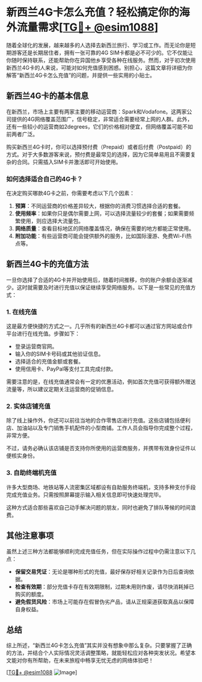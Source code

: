 # 新西兰4G卡怎么充值？轻松搞定你的海外流量需求[[TG💪+ @esim1088](https://t.me/s/esim1088)]

随着全球化的发展，越来越多的人选择去新西兰旅行、学习或工作。而无论你是短期游客还是长期居住者，拥有一张可靠的4G SIM卡都是必不可少的。它不仅能让你随时保持联系，还能帮助你在异国他乡享受各种在线服务。然而，对于初次使用新西兰4G卡的人来说，可能对如何充值感到困惑。别担心，这篇文章将详细为你解答“新西兰4G卡怎么充值”的问题，并提供一些实用的小贴士。

## 新西兰4G卡的基本信息

在新西兰，市场上主要有两家主要的移动运营商：Spark和Vodafone。这两家公司提供的4G网络覆盖范围广，信号稳定，非常适合需要经常上网的人群。此外，还有一些较小的运营商如2degrees，它们的价格相对便宜，但网络覆盖可能不如前两者广泛。

购买新西兰4G卡时，你可以选择预付费（Prepaid）或者后付费（Postpaid）的方式。对于大多数游客来说，预付费是最常见的选择，因为它简单易用且不需要复杂的合同。只需插入SIM卡并激活即可开始使用。

### 如何选择适合自己的4G卡？

在决定购买哪款4G卡之前，你需要考虑以下几个因素：

1. **预算**：不同运营商的价格差异较大，根据你的消费习惯选择合适的套餐。
2. **使用频率**：如果你只是偶尔需要上网，可以选择流量较少的套餐；如果需要频繁使用，则应选择大流量包。
3. **网络质量**：查看目标地区的网络覆盖情况，确保在需要的地方都能正常使用。
4. **附加功能**：有些运营商可能会提供额外的服务，比如国际漫游、免费Wi-Fi热点等。

## 新西兰4G卡的充值方法

一旦你选择了合适的4G卡并开始使用后，随着时间推移，你的账户余额会逐渐减少。这时就需要及时进行充值以保证继续享受网络服务。以下是一些常见的充值方式：

### 1. 在线充值

这是最方便快捷的方式之一。几乎所有的新西兰4G卡都可以通过官方网站或合作平台进行在线充值。步骤如下：

- 登录运营商官网。
- 输入你的SIM卡号码或其他验证信息。
- 选择适合的充值金额或套餐。
- 使用信用卡、PayPal等支付工具完成付款。

需要注意的是，在线充值通常会有一定的优惠活动，例如首次充值可获得额外赠送流量等，所以建议定期关注运营商的促销信息。

### 2. 实体店铺充值

除了线上操作外，你还可以前往当地的合作零售店进行充值。这些店铺包括便利店、加油站以及专门销售手机配件的小型商铺。工作人员会指导你完成整个过程，非常方便。

不过，请务必确认该店铺是否支持你所使用的运营商服务，并携带有效身份证件以便核实身份。

### 3. 自助终端机充值

许多大型商场、地铁站等人流密集区域都设有自助服务终端机，支持多种支付手段完成充值业务。只需按照屏幕提示输入相关信息即可快速处理完毕。

这种方式适合那些喜欢自己动手解决问题的朋友，同时也避免了排队等候的时间浪费。

## 其他注意事项

虽然上述三种方法都能够顺利完成充值任务，但在实际操作过程中仍需注意以下几点：

- **保留交易凭证**：无论是哪种形式的充值，最好保存好相关记录作为日后查询依据。
- **检查有效期**：部分充值卡存在有效期限制，过期未用则作废，请尽快消耗掉已购买的额度。
- **避免假货风险**：市场上可能存在假冒伪劣产品，请从正规渠道获取真品以保障自身权益。

## 总结

综上所述，“新西兰4G卡怎么充值”其实并没有想象中那么复杂。只要掌握了正确的方法，并结合个人实际情况灵活调整策略，就能轻松应对各种突发状况。希望本文能对你有所帮助，在未来旅程中畅享无忧无虑的网络体验吧！

[[TG💪+ @esim1088](https://t.me/s/esim1088) ![Image](https://i.postimg.cc/4NQfJmqS/Snipaste-2025-05-13-00-14-12.png)]